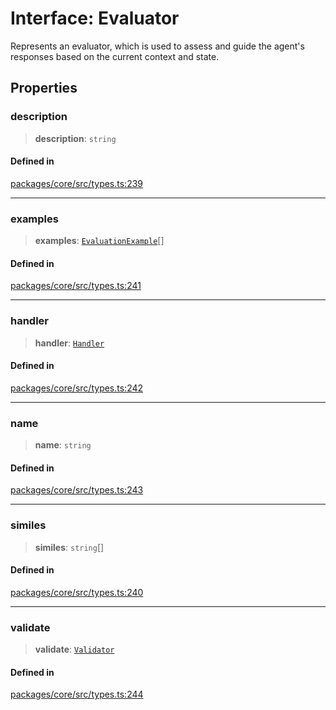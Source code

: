 # Interface: Evaluator

Represents an evaluator, which is used to assess and guide the agent's responses based on the current context and state.

## Properties

### description

> **description**: `string`

#### Defined in

[packages/core/src/types.ts:239](https://github.com/ai16z/eliza/blob/8b230e97279ce98a641d3338cbfa78f13130c60e/packages/core/src/types.ts#L239)

***

### examples

> **examples**: [`EvaluationExample`](EvaluationExample.md)[]

#### Defined in

[packages/core/src/types.ts:241](https://github.com/ai16z/eliza/blob/8b230e97279ce98a641d3338cbfa78f13130c60e/packages/core/src/types.ts#L241)

***

### handler

> **handler**: [`Handler`](../type-aliases/Handler.md)

#### Defined in

[packages/core/src/types.ts:242](https://github.com/ai16z/eliza/blob/8b230e97279ce98a641d3338cbfa78f13130c60e/packages/core/src/types.ts#L242)

***

### name

> **name**: `string`

#### Defined in

[packages/core/src/types.ts:243](https://github.com/ai16z/eliza/blob/8b230e97279ce98a641d3338cbfa78f13130c60e/packages/core/src/types.ts#L243)

***

### similes

> **similes**: `string`[]

#### Defined in

[packages/core/src/types.ts:240](https://github.com/ai16z/eliza/blob/8b230e97279ce98a641d3338cbfa78f13130c60e/packages/core/src/types.ts#L240)

***

### validate

> **validate**: [`Validator`](../type-aliases/Validator.md)

#### Defined in

[packages/core/src/types.ts:244](https://github.com/ai16z/eliza/blob/8b230e97279ce98a641d3338cbfa78f13130c60e/packages/core/src/types.ts#L244)
